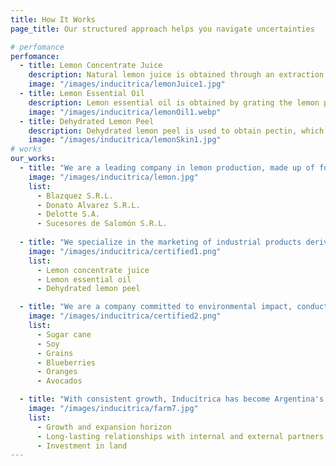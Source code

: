 ```yaml
---
title: How It Works
page_title: Our structured approach helps you navigate uncertainties

# perfomance
perfomance:
  - title: Lemon Concentrate Juice
    description: Natural lemon juice is obtained through an extraction process in specialized machines that squeeze the lemons arriving at our processing factory. This juice is used in the preparation of various beverages, offering a fresh and natural flavor.
    image: "/images/inducitrica/lemonJuice1.jpg"
  - title: Lemon Essential Oil
    description: Lemon essential oil is obtained by grating the lemon peel. It then undergoes a centrifugation and cold de-waxing process. This oil is used as a natural flavoring in food and is widely used in the cosmetics and fragrance industries for its fresh and natural properties.
    image: "/images/inducitrica/lemonOil1.webp"
  - title: Dehydrated Lemon Peel
    description: Dehydrated lemon peel is used to obtain pectin, which acts as a stabilizer in the food and pharmaceutical industries, improving the texture and preservation of products.
    image: "/images/inducitrica/lemonSkin1.jpg"
# works
our_works:
  - title: "We are a leading company in lemon production, made up of four companies with strategically located fields in the south of the Tucumán province, one of the best regions for citrus cultivation. With over 30 years of experience in the sector, we guarantee quality, innovation, and a commitment to excellence."
    image: "/images/inducitrica/lemon.jpg"
    list:
      - Blazquez S.R.L.
      - Donato Alvarez S.R.L.
      - Delotte S.A.
      - Sucesores de Salomón S.R.L.
  
  - title: "We specialize in the marketing of industrial products derived from lemons, produced in both conventional and organic versions under the highest quality standards. We guarantee total traceability, ensuring full control at every stage of the production process, as we work exclusively with our own fruit."
    image: "/images/inducitrica/certified1.png"
    list:
      - Lemon concentrate juice
      - Lemon essential oil
      - Dehydrated lemon peel

  - title: "We are a company committed to environmental impact, conducting life cycle analysis (LCA- ISO 14040/44) of our production. In addition to being pioneers in lemon production in the south of Tucumán province, we also engage in other agricultural activities such as:"
    image: "/images/inducitrica/certified2.png"
    list:
      - Sugar cane
      - Soy
      - Grains
      - Blueberries
      - Oranges
      - Avocados

  - title: "With consistent growth, Inducítrica has become Argentina's leading fruit exporter, with expansion plans that will allow us to reach a production of 70,000 tons in the next 5 to 10 years."
    image: "/images/inducitrica/farm7.jpg"
    list:
      - Growth and expansion horizon
      - Long-lasting relationships with internal and external partners
      - Investment in land
---
```

